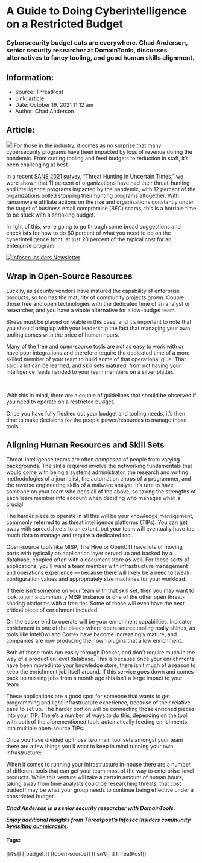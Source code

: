 # A Guide to Doing Cyberintelligence on a Restricted Budget
### Cybersecurity budget cuts are everywhere. Chad Anderson, senior security researcher at DomainTools, discusses alternatives to fancy tooling, and good human skills alignment.

## Information:
+ Source: ThreatPost
+ Link: [article](https://kasperskycontenthub.com/threatpost-global/?p=175574)
+ Date: October 19, 2021  11:12 am
+ Author: Chad Anderson


## Article:
![](https://media.threatpost.com/wp-content/uploads/sites/103/2021/10/19100940/checklist2-e1634652595388.jpg)
For those in the industry, it comes as no surprise that many cybersecurity programs have been impacted by loss of revenue during the pandemic. From cutting tooling and feed budgets to reduction in staff, it’s been challenging at best.


In a recent [SANS 2021 survey](https://www.domaintools.com/resources/survey-reports/sans-2021-threat-hunting-survey?utm_source=ThreatPost&utm_campaign=Byline), “Threat Hunting In Uncertain Times,” we were shown that 11 percent of organizations have had their threat-hunting and intelligence programs impacted by the pandemic, with 12 percent of the organizations polled stopping their hunting programs altogether. With ransomware affiliate actions on the rise and organizations constantly under the target of business email compromise (BEC) scams, this is a horrible time to be stuck with a shrinking budget.


In light of this, we’re going to go through some broad suggestions and checklists for how to do 80 percent of what you need to do on the cyberintelligence front, at just 20 percent of the typical cost for an enterprise program.


[![Infosec Insiders Newsletter](https://media.threatpost.com/wp-content/uploads/sites/103/2021/07/10165815/infosec_insiders_in_article_promo.png)](https://threatpost.com/infosec-insider-subscription-page/?utm_source=ART&utm_medium=ART&utm_campaign=InfosecInsiders_Newsletter_Promo/)


**Wrap in Open-Source Resources**
---------------------------------


Luckily, as security vendors have matured the capability of enterprise products, so too has the maturity of community projects grown. Couple those free and open technologies with the dedicated time of an analyst or researcher, and you have a viable alternative for a low-budget team.


Stress must be placed on viable in this case, and it’s important to note that you should bring up with your leadership the fact that managing your own tooling comes with the price of human hours.


Many of the free and open-source tools are not as easy to work with or have poor integrations and therefore require the dedicated time of a more skilled member of your team to build some of that operational glue. That said, a lot can be learned, and skill sets matured, from not having your intelligence feeds handed to your team members on a silver platter.


 


With this in mind, there are a couple of guidelines that should be observed if you need to operate on a restricted budget.


Once you have fully fleshed out your budget and tooling needs, it’s then time to make decisions for the people power/resources to manage those tools.


**Aligning Human Resources and Skill Sets**
-------------------------------------------


Threat-intelligence teams are often composed of people from varying backgrounds. The skills required involve the networking fundamentals that would come with being a systems administrator, the research and writing methodologies of a journalist, the automation chops of a programmer, and the reverse engineering skills of a malware analyst. It’s rare to have someone on your team who does all of the above, so taking the strengths of each team member into account when deciding who manages what is crucial.


The harder piece to operate in all this will be your knowledge management, commonly referred to as threat intelligence platforms (TIPs). You can get away with spreadsheets to an extent, but your team will eventually have too much data to manage and require a dedicated tool.


Open-source tools like MISP, The Hive or OpenCTI have lots of moving parts with typically an application layer served up and backed by a database, coupled often with a document store as well. For these sorts of applications, you’ll want a team member with infrastructure management and operations experience — because there will likely be a need to tweak configuration values and appropriately size machines for your workload.


If there isn’t someone on your team with that skill set, then you may want to look to join a community MISP instance or one of the other open threat-sharing platforms with a free tier. Some of those will even have the next critical piece of enrichment included.


On the easier end to operate will be your enrichment capabilities. Indicator enrichment is one of the places where open-source tooling really shines, as tools like IntelOwl and Cortex have become increasingly mature; and companies are now producing their own plugins that allow enrichment.


Both of those tools run easily through Docker, and don’t require much in the way of a production level database. This is because once your enrichments have been moved into your knowledge store, there isn’t much of a reason to keep the enrichment job itself around. If this service goes down and comes back up missing jobs from a month ago this isn’t a large impact to your team.


These applications are a good spot for someone that wants to get programming and light infrastructure experience, because of their relative ease to set up. The harder portion will be connecting those enriched pieces into your TIP. There’s a number of ways to do this, depending on the tool with both of the aforementioned tools automatically feeding enrichments into multiple open-source TIPs.


Once you have divided up those two main tool sets amongst your team there are a few things you’ll want to keep in mind running your own infrastructure:


When it comes to running your infrastructure in-house there are a number of different tools that can get your team most of the way to enterprise-level products. While this venture will take a certain amount of human hours, taking away from time analysts could be researching threats, that cost tradeoff may be what your group needs to continue being effective under a constricted budget.


***Chad Anderson is a senior security researcher with DomainTools.***


***Enjoy additional insights from Threatpost’s Infosec Insiders community by***[***visiting our microsite***](https://threatpost.com/microsite/infosec-insiders-community/)***.***




#### Tags:
[[it’s]] [[budget.]] [[open-source]] [[isn’t]] [[ThreatPost]]
